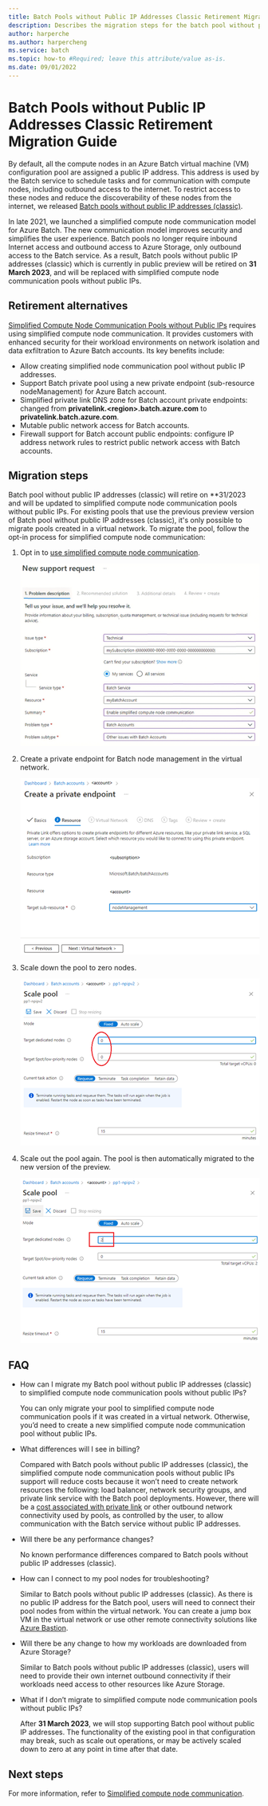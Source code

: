```yaml
---
title: Batch Pools without Public IP Addresses Classic Retirement Migration Guide
description: Describes the migration steps for the batch pool without public ip addresses and the end of support details.
author: harperche
ms.author: harpercheng
ms.service: batch
ms.topic: how-to #Required; leave this attribute/value as-is.
ms.date: 09/01/2022
---
```

# Batch Pools without Public IP Addresses Classic Retirement Migration Guide

By default, all the compute nodes in an Azure Batch virtual machine (VM) configuration pool are assigned a public IP address. This address is used by the Batch service to schedule tasks and for communication with compute nodes, including outbound access to the internet. To restrict access to these nodes and reduce the discoverability of these nodes from the internet, we released [Batch pools without public IP addresses (classic)](./batch-pool-no-public-ip-address.md).

In late 2021, we launched a simplified compute node communication model for Azure Batch. The new communication model improves security and simplifies the user experience. Batch pools no longer require inbound Internet access and outbound access to Azure Storage, only outbound access to the Batch service. As a result, Batch pools without public IP addresses (classic) which is currently in public preview will be retired on **31 March 2023**, and will be replaced with simplified compute node communication pools without public IPs.

## Retirement alternatives

[Simplified Compute Node Communication Pools without Public IPs](./simplified-node-communication-pool-no-public-ip.md) requires using simplified compute node communication. It provides customers with enhanced security for their workload environments on network isolation and data exfiltration to Azure Batch accounts. Its key benefits include:

* Allow creating simplified node communication pool without public IP addresses.
* Support Batch private pool using a new private endpoint (sub-resource nodeManagement) for Azure Batch account.
* Simplified private link DNS zone for Batch account private endpoints: changed from **privatelink.\<region>.batch.azure.com** to **privatelink.batch.azure.com**.
* Mutable public network access for Batch accounts.
* Firewall support for Batch account public endpoints: configure IP address network rules to restrict public network access with Batch accounts.

## Migration steps

Batch pool without public IP addresses (classic) will retire on **31/2023 and will be updated to simplified compute node communication pools without public IPs. For existing pools that use the previous preview version of Batch pool without public IP addresses (classic), it's only possible to migrate pools created in a virtual network. To migrate the pool, follow the opt-in process for simplified compute node communication:

1. Opt in to [use simplified compute node communication](./simplified-compute-node-communication.md#opt-your-batch-account-in-or-out-of-simplified-compute-node-communication).

   ![Support Request](../batch/media/certificates/opt-in.png)

2. Create a private endpoint for Batch node management in the virtual network.

   ![Create Endpoint](../batch/media/certificates/private-endpoint.png)

3. Scale down the pool to zero nodes.

   ![Scale Down](../batch/media/certificates/scale-down-pool.png)

4. Scale out the pool again. The pool is then automatically migrated to the new version of the preview.

   ![Scale Out](../batch/media/certificates/scale-out-pool.png)

## FAQ

* How can I migrate my Batch pool without public IP addresses (classic) to simplified compute node communication pools without public IPs?

    You can only migrate your pool to simplified compute node communication pools if it was created in a virtual network. Otherwise, you’d need to create a new simplified compute node communication pool without public IPs.

* What differences will I see in billing?

    Compared with Batch pools without public IP addresses (classic), the simplified compute node communication pools without public IPs support will reduce costs because it won’t need to create network resources the following: load balancer, network security groups, and private link service with the Batch pool deployments. However, there will be a [cost associated with  private link](https://azure.microsoft.com/pricing/details/private-link/) or other outbound network connectivity used by pools, as controlled by the user, to allow communication with the Batch service without public IP addresses.

* Will there be any performance changes?

    No known performance differences compared to Batch pools without public IP addresses (classic).

* How can I connect to my pool nodes for troubleshooting?

    Similar to Batch pools without public IP addresses (classic). As there is no public IP address for the Batch pool, users will need to connect their pool nodes from within the virtual network. You can create a jump box VM in the virtual network or use other remote connectivity solutions like [Azure Bastion](../bastion/bastion-overview.md).

* Will there be any change to how my workloads are downloaded from Azure Storage?

    Similar to Batch pools without public IP addresses (classic), users will need to provide their own internet outbound connectivity if their workloads need access to other resources like Azure Storage.

* What if I don’t migrate to simplified compute node communication pools without public IPs?

    After **31 March 2023**, we will stop supporting Batch pool without public IP addresses. The functionality of the existing pool in that configuration may break, such as scale out operations, or may be actively scaled down to zero at any point in time after that date.

## Next steps

For more information, refer to [Simplified compute node communication](./simplified-compute-node-communication.md).

